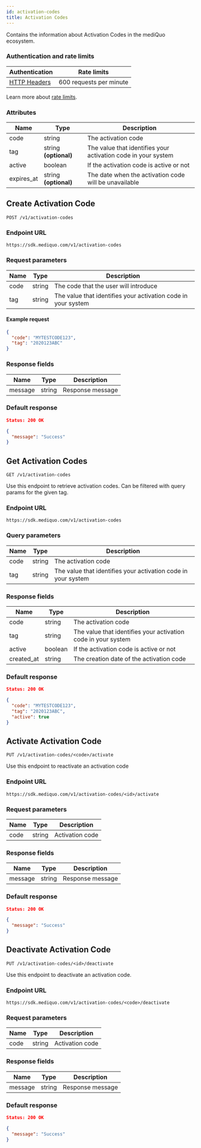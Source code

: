 ```yaml
---
id: activation-codes
title: Activation Codes
---
```


Contains the information about Activation Codes in the mediQuo ecosystem.

### Authentication and rate limits

| Authentication                                | Rate limits             |
| --------------------------------------------- | ----------------------- |
| [HTTP Headers](/docs/overview#authentication) | 600 requests per minute |

Learn more about [rate limits](/docs/overview#rate-limiting).

### Attributes

| Name       | Type                  | Description                                                   |
| ---------- | --------------------- | ------------------------------------------------------------- |
| code       | string                | The activation code                                           |
| tag        | string **(optional)** | The value that identifies your activation code in your system |
| active     | boolean               | If the activation code is active or not                       |
| expires_at | string **(optional)** | The date when the activation code will be unavailable         |

## Create Activation Code

```
POST /v1/activation-codes
```

### Endpoint URL

`https://sdk.mediquo.com/v1/activation-codes`

### Request parameters

| Name | Type   | Description                                                   |
| ---- | ------ | ------------------------------------------------------------- |
| code | string | The code that the user will introduce                         |
| tag  | string | The value that identifies your activation code in your system |

#### Example request

```json
{
  "code": "MYTESTCODE123",
  "tag": "2020123ABC"
}
```

### Response fields

| Name    | Type   | Description      |
| ------- | ------ | ---------------- |
| message | string | Response message |

### Default response

```json
Status: 200 OK
```

```json
{
  "message": "Success"
}
```

## Get Activation Codes

```
GET /v1/activation-codes
```

Use this endpoint to retrieve activation codes. Can be filtered with query params for the given tag.

### Endpoint URL

`https://sdk.mediquo.com/v1/activation-codes`

### Query parameters

| Name | Type   | Description                                                   |
| ---- | ------ | ------------------------------------------------------------- |
| code | string | The activation code                                           |
| tag  | string | The value that identifies your activation code in your system |

### Response fields

| Name       | Type    | Description                                                   |
| ---------- | ------- | ------------------------------------------------------------- |
| code       | string  | The activation code                                           |
| tag        | string  | The value that identifies your activation code in your system |
| active     | boolean | If the activation code is active or not                       |
| created_at | string  | The creation date of the activation code                      |

### Default response

```json
Status: 200 OK
```

```json
{
  "code": "MYTESTCODE123",
  "tag": "2020123ABC",
  "active": true
}
```

## Activate Activation Code

```
PUT /v1/activation-codes/<code>/activate
```

Use this endpoint to reactivate an activation code

### Endpoint URL

`https://sdk.mediquo.com/v1/activation-codes/<id>/activate`

### Request parameters

| Name | Type   | Description     |
| ---- | ------ | --------------- |
| code | string | Activation code |

### Response fields

| Name    | Type   | Description      |
| ------- | ------ | ---------------- |
| message | string | Response message |

### Default response

```json
Status: 200 OK
```

```json
{
  "message": "Success"
}
```

## Deactivate Activation Code

```
PUT /v1/activation-codes/<id>/deactivate
```

Use this endpoint to deactivate an activation code.

### Endpoint URL

`https://sdk.mediquo.com/v1/activation-codes/<code>/deactivate`

### Request parameters

| Name | Type   | Description     |
| ---- | ------ | --------------- |
| code | string | Activation code |

### Response fields

| Name    | Type   | Description      |
| ------- | ------ | ---------------- |
| message | string | Response message |

### Default response

```json
Status: 200 OK
```

```json
{
  "message": "Success"
}
```
